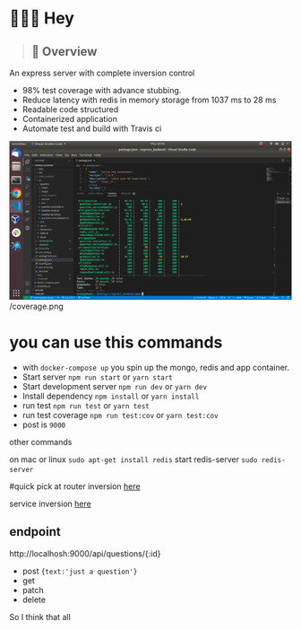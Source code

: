 # 👷🔧🔩 Hey

> ## 👀 Overview

 An express server with complete inversion control

 - 98% test coverage with advance stubbing.
 - Reduce latency with redis in memory storage from 1037 ms to 28 ms
 - Readable code structured 
 - Containerized application 
 - Automate test and build with Travis ci

![97% test coverage](/coverage.png)/coverage.png



# you can use this commands

- with `docker-compose up` you spin up the mongo, redis and app container. 
- Start server `npm run start` or `yarn start` 
- Start  development server `npm run dev` or `yarn dev`
- Install dependency `npm install` or `yarn install`
- run test `npm run test` or `yarn test`
- run test coverage `npm run test:cov` or `yarn test:cov`
- post is `9000`

<!-- commities kkmkm  -->
other commands 

on mac or linux `sudo apt-get install redis`
start redis-server `sudo redis-server`



#quick pick at
  router inversion [here](https://github.com/ekamanelly/express_server_mongodb/blob/master/src/question/question.route.ts)
  
   
  service inversion [here](https://github.com/ekamanelly/express_server_mongodb/blob/master/src/question/question.serviceAdaptor.ts) 



## endpoint 
http://localhosh:9000/api/questions/{:id}

- post `{text:'just a question'}`
- get 
- patch
- delete 


So I think that all 